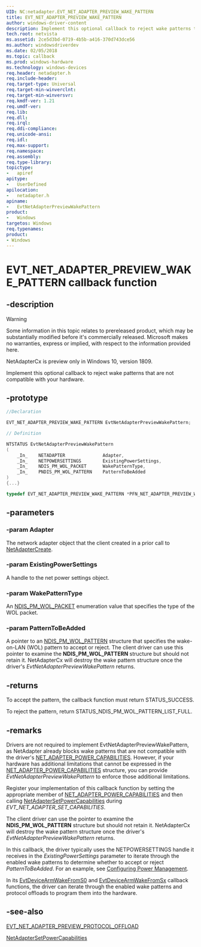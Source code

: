 ```yaml
---
UID: NC:netadapter.EVT_NET_ADAPTER_PREVIEW_WAKE_PATTERN
title: EVT_NET_ADAPTER_PREVIEW_WAKE_PATTERN
author: windows-driver-content
description: Implement this optional callback to reject wake patterns that are not compatible with your hardware.
tech.root: netvista
ms.assetid: 2ce5d3bd-0719-4b5b-a416-370d743dce56
ms.author: windowsdriverdev
ms.date: 02/05/2018
ms.topic: callback
ms.prod: windows-hardware
ms.technology: windows-devices
req.header: netadapter.h
req.include-header:
req.target-type: Universal
req.target-min-winverclnt:
req.target-min-winversvr:
req.kmdf-ver: 1.21
req.umdf-ver:
req.lib:
req.dll:
req.irql: 
req.ddi-compliance:
req.unicode-ansi:
req.idl:
req.max-support:
req.namespace:
req.assembly:
req.type-library: 
topictype: 
-	apiref
apitype: 
-	UserDefined
apilocation: 
-	netadapter.h
apiname: 
-	EvtNetAdapterPreviewWakePattern
product:
-	Windows
targetos: Windows
req.typenames: 
product:
- Windows
---
```


# EVT_NET_ADAPTER_PREVIEW_WAKE_PATTERN callback function

## -description

> [!WARNING]
> Some information in this topic relates to prereleased product, which may be substantially modified before it's commercially released. Microsoft makes no warranties, express or implied, with respect to the information provided here.
>
> NetAdapterCx is preview only in Windows 10, version 1809.

Implement this optional callback to reject wake patterns that are not compatible with your hardware.

## -prototype

```c++
//Declaration

EVT_NET_ADAPTER_PREVIEW_WAKE_PATTERN EvtNetAdapterPreviewWakePattern; 

// Definition

NTSTATUS EvtNetAdapterPreviewWakePattern 
(
	_In_	NETADAPTER				Adapter,
	_In_	NETPOWERSETTINGS		ExistingPowerSettings,
	_In_	NDIS_PM_WOL_PACKET 		WakePatternType,
	_In_	PNDIS_PM_WOL_PATTERN	PatternToBeAdded
)
{...}

typedef EVT_NET_ADAPTER_PREVIEW_WAKE_PATTERN *PFN_NET_ADAPTER_PREVIEW_WAKE_PATTERN;
```

## -parameters

### -param Adapter

The network adapter object that the client created in a prior call to [NetAdapterCreate](nf-netadapter-netadaptercreate.md).

### -param ExistingPowerSettings 

A handle to the net power settings object.

### -param WakePatternType 

An [NDIS_PM_WOL_PACKET](../ntddndis/ne-ntddndis-_ndis_pm_wol_packet.md) enumeration value that specifies the type of the WOL packet.

### -param PatternToBeAdded 

A pointer to an [NDIS_PM_WOL_PATTERN](../ntddndis/ns-ntddndis-_ndis_pm_wol_pattern.md) structure that specifies the wake-on-LAN (WOL) pattern to accept or reject. The client driver can use this pointer to examine the **NDIS_PM_WOL_PATTERN** structure but should not retain it. NetAdapterCx will destroy the wake pattern structure once the driver's *EvtNetAdapterPreviewWakePattern* returns.

## -returns

To accept the pattern, the callback function must return STATUS_SUCCESS.

To reject the pattern, return STATUS_NDIS_PM_WOL_PATTERN_LIST_FULL.

## -remarks

Drivers are not required to implement EvtNetAdapterPreviewWakePattern, as NetAdapter already blocks wake patterns that are not compatible with the driver's [NET_ADAPTER_POWER_CAPABILITIES](ns-netadapter-_net_adapter_power_capabilities.md). However, if your hardware has additional limitations that cannot be expressed in the [NET_ADAPTER_POWER_CAPABILITIES](ns-netadapter-_net_adapter_power_capabilities.md) structure, you can provide *EvtNetAdapterPreviewWakePattern* to enforce those additional limitations.

Register your implementation of this callback function by setting the appropriate member of [NET_ADAPTER_POWER_CAPABILITIES](ns-netadapter-_net_adapter_power_capabilities.md) and then calling [NetAdapterSetPowerCapabilities](nf-netadapter-netadaptersetpowercapabilities.md) during *EVT_NET_ADAPTER_SET_CAPABILITIES*.

The client driver can use the pointer to examine the **NDIS_PM_WOL_PATTERN** structure but should not retain it. NetAdapterCx will destroy the wake pattern structure once the driver's *EvtNetAdapterPreviewWakePattern* returns.

In this callback, the driver typically uses the NETPOWERSETTINGS handle it receives in the *ExistingPowerSettings* parameter to iterate through the enabled wake patterns to determine whether to accept or reject *PatternToBeAdded*. For an example, see [Configuring Power Management](https://docs.microsoft.com/windows-hardware/drivers/netcx/configuring-power-management).

In its [EvtDeviceArmWakeFromS0](../wdfdevice/nc-wdfdevice-evt_wdf_device_arm_wake_from_s0.md) and [EvtDeviceArmWakeFromSx](../wdfdevice/nc-wdfdevice-evt_wdf_device_arm_wake_from_sx.md) callback functions, the driver can iterate through the enabled wake patterns and protocol offloads to program them into the hardware.

## -see-also

[EVT_NET_ADAPTER_PREVIEW_PROTOCOL_OFFLOAD](nc-netadapter-evt_net_adapter_preview_protocol_offload.md)

[NetAdapterSetPowerCapabilities](nf-netadapter-netadaptersetpowercapabilities.md)
